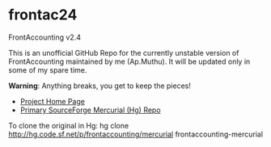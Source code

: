 frontac24
=========

FrontAccounting v2.4

This is an unofficial GitHub Repo for the currently unstable version of FrontAccounting maintained by me (Ap.Muthu). 
It will be updated only in some of my spare time.

<b>Warning</b>: Anything breaks, you get to keep the pieces!

* [Project Home Page](http://www.frontaccounting.com)
* [Primary SourceForge Mercurial (Hg) Repo](http://sourceforge.net/p/frontaccounting/mercurial/ci/unstable/tree/)

To clone the original in Hg:
    hg clone http://hg.code.sf.net/p/frontaccounting/mercurial frontaccounting-mercurial

